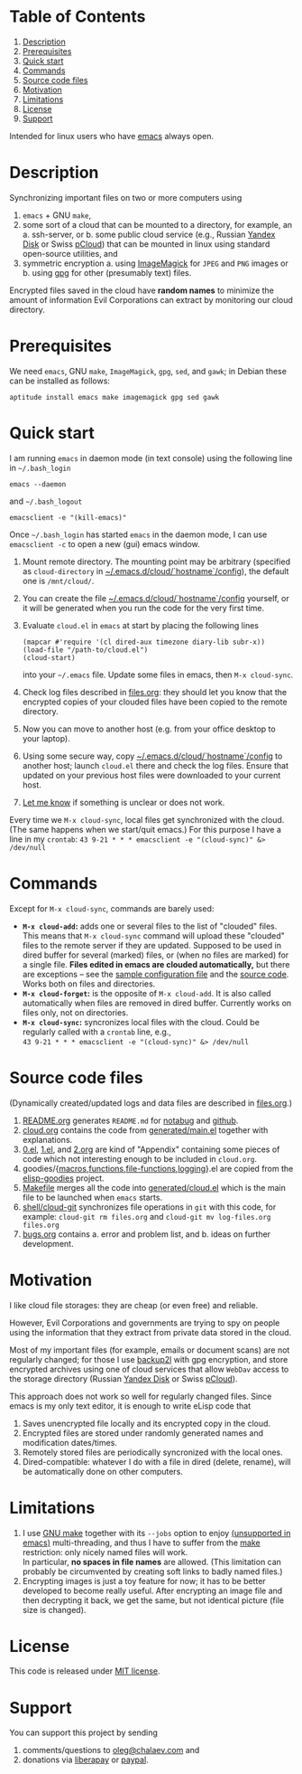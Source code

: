 
# Table of Contents

1.  [Description](#org3b02e7d)
2.  [Prerequisites](#orgf3dd2dc)
3.  [Quick start](#orgb34a078)
4.  [Commands](#org6ed902f)
5.  [Source code files](#orge7b7cc7)
6.  [Motivation](#org058749a)
7.  [Limitations](#org5fed669)
8.  [License](#org26ddca1)
9.  [Support](#org2df3325)

Intended for linux users who have [emacs](https://www.gnu.org/software/emacs/) always open.


<a id="org3b02e7d"></a>

# Description

Synchronizing important files on two or more computers using

1.  `emacs` + GNU `make`,
2.  some sort of a cloud that can be mounted to a directory, for example, an
    a. ssh-server, or
    b. some public cloud service (e.g., Russian [Yandex Disk](https://disk.yandex.com/) or Swiss [pCloud](https://www.pcloud.com)) that can be mounted in linux
       using standard open-source utilities,
    and
3.  symmetric encryption
    a. using [ImageMagick](https://imagemagick.org/) for `JPEG` and `PNG` images or
    b. using [gpg](https://www.gnupg.org/) for other (presumably text) files.

Encrypted files saved in the cloud have **random names** to minimize the amount of information Evil Corporations can extract by monitoring our cloud directory.


<a id="orgf3dd2dc"></a>

# Prerequisites

We need `emacs`, GNU `make`, `ImageMagick`, `gpg`, `sed`, and `gawk`; in Debian these can be installed as follows:

    aptitude install emacs make imagemagick gpg sed gawk


<a id="orgb34a078"></a>

# Quick start

I am running `emacs` in daemon mode (in text console) using the following line in `~/.bash_login`

    emacs --daemon

and `~/.bash_logout`

    emacsclient -e "(kill-emacs)"

Once  `~/.bash_login` has started  `emacs` in the daemon mode,
I can use `emacsclient -c` to open a new (gui) emacs window.

1.  Mount remote directory. The mounting point may be arbitrary (specified as `cloud-directory` in [~/.emacs.d/cloud/\`hostname\`/config](config)), the default one is `/mnt/cloud/`.
2.  You can create the file [~/.emacs.d/cloud/\`hostname\`/config](config) yourself, or it will be generated when you run the code for the very first time.
3.  Evaluate `cloud.el` in `emacs` at start by placing the following lines
    
        (mapcar #'require '(cl dired-aux timezone diary-lib subr-x))
        (load-file "/path-to/cloud.el")
        (cloud-start)
    
    into your `~/.emacs` file. Update some files in emacs, then `M-x cloud-sync`.
4.  Check log files described in [files.org](files.org): they should let you know that the encrypted copies of your clouded files have been copied to the remote directory.
5.  Now you can move to another host (e.g. from your office desktop to your laptop).
6.  Using some secure way, copy [~/.emacs.d/cloud/\`hostname\`/config](config) to another host; launch `cloud.el` there and check the log files.
    Ensure that updated on your previous host files were downloaded to your current host.
7.  [Let me know](https://github.com/chalaev/cloud/issues/new/choose) if something is unclear or does not work.

Every time we `M-x cloud-sync`, local files get synchronized with the cloud.
(The same happens when we start/quit emacs.)
For this purpose I have a line in my `crontab`:
`43 9-21 * * * emacsclient -e "(cloud-sync)" &> /dev/null`


<a id="org6ed902f"></a>

# Commands

Except for `M-x cloud-sync`, commands are barely used:

-   **`M-x cloud-add`:** adds one or several files to the list of "clouded" files.
    This means that `M-x cloud-sync` command will upload these "clouded" files to the remote server if they are updated. Supposed to be used in dired buffer for several
    (marked) files, or (when no files are marked) for a single file. **Files edited in emacs are clouded automatically,** but there are exceptions – see the
    [sample configuration file](config) and the [source code](cloud.org).
    Works both on files and directories.
-   **`M-x cloud-forget`:** is the opposite of `M-x cloud-add`. 
    It is also called automatically when files are removed in dired buffer. Currently works on files only, not on directories.
-   **`M-x cloud-sync`:** syncronizes local files with the cloud. Could be regularly called with a `crontab` line, e.g.,  
    `43 9-21 * * * emacsclient -e "(cloud-sync)" &> /dev/null`


<a id="orge7b7cc7"></a>

# Source code files

(Dynamically created/updated logs and data files are described in [files.org](files.org).)

1.  [README.org](README.org) generates `README.md` for [notabug](https://notabug.org/shalaev/emacs-cloud) and [github](https://github.com/chalaev/cloud).
2.  [cloud.org](cloud.org) contains the code from [generated/main.el](generated/main.el) together with explanations.
3.  [0.el](0.el), [1.el](1.el), and [2.org](2.org) are kind of "Appendix" containing some pieces of code which not interesting enough to be included in `cloud.org`.
4.  goodies/{[macros](goodies/macros.el),[functions](goodies/functions.el),[file-functions](goodies/file-functions.el),[logging](goodies/logging.el)}.el are copied from the [elisp-goodies](https://notabug.org/shalaev/elisp-goodies) project.
5.  [Makefile](Makefile) merges all the code into [generated/cloud.el](generated/cloud.el) which is the main file to be launched when `emacs` starts.
6.  [shell/cloud-git](shell/cloud-git) synchronizes file operations in `git` with this code, for example:
    `cloud-git rm files.org` and `cloud-git mv log-files.org files.org`
7.  [bugs.org](bugs.org) contains
    a. error and problem list, and
    b. ideas on further development.


<a id="org058749a"></a>

# Motivation

I like cloud file storages: they are cheap (or even free) and reliable.

However, Evil Corporations and governments are trying to spy on people using the information
that they extract from private data stored in the cloud.

Most of my important files (for example, emails or document scans) are not regularly changed;
for those I use [backup2l](https://github.com/chalaev/backup2l.conf) with gpg encryption, and store encrypted archives
using one of cloud services that allow `WebDav` access to the storage directory (Russian [Yandex Disk](https://disk.yandex.com/) or Swiss [pCloud](https://www.pcloud.com)).

This approach does not work so well for regularly changed files.
Since emacs is my only text editor, it is enough to write eLisp code that

1.  Saves unencrypted file locally and its encrypted copy in the cloud.
2.  Encrypted files are stored under randomly generated names and modification dates/times.
3.  Remotely stored files are periodically syncronized with the local ones.
4.  Dired-compatible: whatever I do with a file in dired (delete, rename), will be automatically done on other computers.


<a id="org5fed669"></a>

# Limitations

1.  I use [GNU make](https://www.gnu.org/software/make/) together with its `--jobs` option to enjoy [(unsupported in emacs)](https://www.emacswiki.org/emacs/EmacsLispLimitations) multi-threading, and thus
    I have to suffer from the [make](https://www.gnu.org/software/make/) restriction: only nicely named files will work.  
    In particular, **no spaces in file names** are allowed.
    (This limitation can probably be circumvented by creating soft links to badly named files.)
2.  Encrypting images is just a toy feature for now; it has to be better developed to become really useful.
    After encrypting an image file and then decrypting it back, we get the same, but not identical picture (file size is changed).


<a id="org26ddca1"></a>

# License

This code is released under [MIT license](https://mit-license.org/).


<a id="org2df3325"></a>

# Support

You can support this project by sending

1.  comments/questions to [oleg@chalaev.com](mailto:oleg@chalaev.com) and
2.  donations via [liberapay](https://liberapay.com/shalaev/donate) or [paypal](https://www.paypal.com/paypalme/chalaev).

